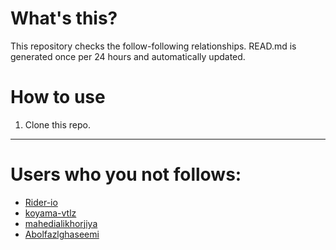 # What's this?
This repository checks the follow-following relationships.
READ.md is generated once per 24 hours and automatically updated.
# How to use
1. Clone this repo.
 
 --- 
 
 # Users who you not follows: 
  
- [Rider-io](https://github.com/Rider-io/) 
- [koyama-vtlz](https://github.com/koyama-vtlz/) 
- [mahedialikhorjiya](https://github.com/mahedialikhorjiya/) 
- [Abolfazlghaseemi](https://github.com/Abolfazlghaseemi/) 
